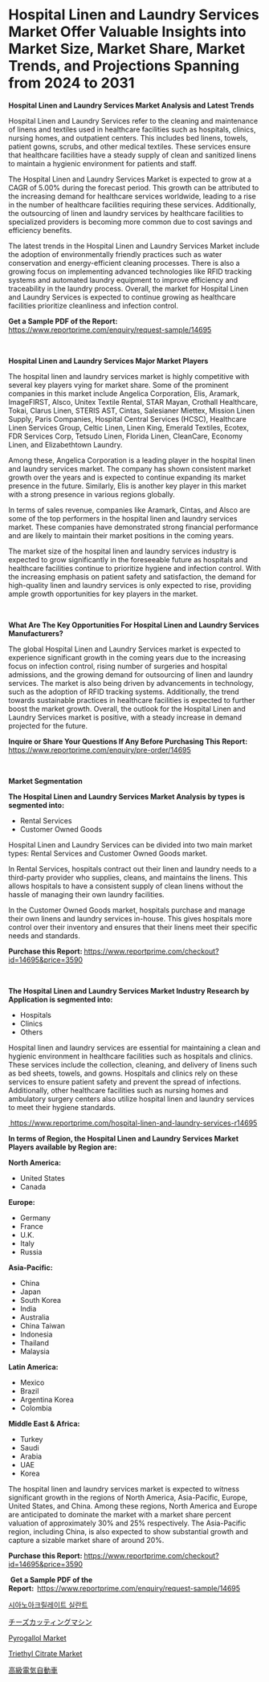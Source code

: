 <p><h1>Hospital Linen and Laundry Services Market Offer Valuable Insights into Market Size, Market Share, Market Trends, and Projections Spanning from 2024 to 2031</h1></p><p><strong>Hospital Linen and Laundry Services Market Analysis and Latest Trends</strong></p>
<p><p>Hospital Linen and Laundry Services refer to the cleaning and maintenance of linens and textiles used in healthcare facilities such as hospitals, clinics, nursing homes, and outpatient centers. This includes bed linens, towels, patient gowns, scrubs, and other medical textiles. These services ensure that healthcare facilities have a steady supply of clean and sanitized linens to maintain a hygienic environment for patients and staff.</p><p>The Hospital Linen and Laundry Services Market is expected to grow at a CAGR of 5.00% during the forecast period. This growth can be attributed to the increasing demand for healthcare services worldwide, leading to a rise in the number of healthcare facilities requiring these services. Additionally, the outsourcing of linen and laundry services by healthcare facilities to specialized providers is becoming more common due to cost savings and efficiency benefits.</p><p>The latest trends in the Hospital Linen and Laundry Services Market include the adoption of environmentally friendly practices such as water conservation and energy-efficient cleaning processes. There is also a growing focus on implementing advanced technologies like RFID tracking systems and automated laundry equipment to improve efficiency and traceability in the laundry process. Overall, the market for Hospital Linen and Laundry Services is expected to continue growing as healthcare facilities prioritize cleanliness and infection control.</p></p>
<p><strong>Get a Sample PDF of the Report:&nbsp;</strong> <a href="https://www.reportprime.com/enquiry/request-sample/14695">https://www.reportprime.com/enquiry/request-sample/14695</a></p>
<p>&nbsp;</p>
<p><strong>Hospital Linen and Laundry Services Major Market Players</strong></p>
<p><p>The hospital linen and laundry services market is highly competitive with several key players vying for market share. Some of the prominent companies in this market include Angelica Corporation, Elis, Aramark, ImageFIRST, Alsco, Unitex Textile Rental, STAR Mayan, Crothall Healthcare, Tokai, Clarus Linen, STERIS AST, Cintas, Salesianer Miettex, Mission Linen Supply, Paris Companies, Hospital Central Services (HCSC), Healthcare Linen Services Group, Celtic Linen, Linen King, Emerald Textiles, Ecotex, FDR Services Corp, Tetsudo Linen, Florida Linen, CleanCare, Economy Linen, and Elizabethtown Laundry.</p><p>Among these, Angelica Corporation is a leading player in the hospital linen and laundry services market. The company has shown consistent market growth over the years and is expected to continue expanding its market presence in the future. Similarly, Elis is another key player in this market with a strong presence in various regions globally.</p><p>In terms of sales revenue, companies like Aramark, Cintas, and Alsco are some of the top performers in the hospital linen and laundry services market. These companies have demonstrated strong financial performance and are likely to maintain their market positions in the coming years.</p><p>The market size of the hospital linen and laundry services industry is expected to grow significantly in the foreseeable future as hospitals and healthcare facilities continue to prioritize hygiene and infection control. With the increasing emphasis on patient safety and satisfaction, the demand for high-quality linen and laundry services is only expected to rise, providing ample growth opportunities for key players in the market.</p></p>
<p>&nbsp;</p>
<p><strong>What Are The Key Opportunities For Hospital Linen and Laundry Services Manufacturers?</strong></p>
<p><p>The global Hospital Linen and Laundry Services market is expected to experience significant growth in the coming years due to the increasing focus on infection control, rising number of surgeries and hospital admissions, and the growing demand for outsourcing of linen and laundry services. The market is also being driven by advancements in technology, such as the adoption of RFID tracking systems. Additionally, the trend towards sustainable practices in healthcare facilities is expected to further boost the market growth. Overall, the outlook for the Hospital Linen and Laundry Services market is positive, with a steady increase in demand projected for the future.</p></p>
<p><strong>Inquire or Share Your Questions If Any Before Purchasing This Report:</strong> <a href="https://www.reportprime.com/enquiry/pre-order/14695">https://www.reportprime.com/enquiry/pre-order/14695</a></p>
<p>&nbsp;</p>
<p><strong>Market Segmentation</strong></p>
<p><strong>The Hospital Linen and Laundry Services Market Analysis by types is segmented into:</strong></p>
<p><ul><li>Rental Services</li><li>Customer Owned Goods</li></ul></p>
<p><p>Hospital Linen and Laundry Services can be divided into two main market types: Rental Services and Customer Owned Goods market. </p><p>In Rental Services, hospitals contract out their linen and laundry needs to a third-party provider who supplies, cleans, and maintains the linens. This allows hospitals to have a consistent supply of clean linens without the hassle of managing their own laundry facilities.</p><p>In the Customer Owned Goods market, hospitals purchase and manage their own linens and laundry services in-house. This gives hospitals more control over their inventory and ensures that their linens meet their specific needs and standards.</p></p>
<p><strong>Purchase this Report:&nbsp;</strong><a href="https://www.reportprime.com/checkout?id=14695&price=3590">https://www.reportprime.com/checkout?id=14695&price=3590</a></p>
<p>&nbsp;</p>
<p><strong>The Hospital Linen and Laundry Services Market Industry Research by Application is segmented into:</strong></p>
<p><ul><li>Hospitals</li><li>Clinics</li><li>Others</li></ul></p>
<p><p>Hospital linen and laundry services are essential for maintaining a clean and hygienic environment in healthcare facilities such as hospitals and clinics. These services include the collection, cleaning, and delivery of linens such as bed sheets, towels, and gowns. Hospitals and clinics rely on these services to ensure patient safety and prevent the spread of infections. Additionally, other healthcare facilities such as nursing homes and ambulatory surgery centers also utilize hospital linen and laundry services to meet their hygiene standards.</p></p>
<p><a href="https://www.reportprime.com/hospital-linen-and-laundry-services-r14695">&nbsp;https://www.reportprime.com/hospital-linen-and-laundry-services-r14695</a></p>
<p><strong>In terms of Region, the Hospital Linen and Laundry Services Market Players available by Region are:</strong></p>
<p>
    <p> <strong> North America: </strong>
        <ul>
            <li>United States</li>
            <li>Canada</li>
        </ul>
        </p> 
    <p> <strong> Europe: </strong>
        <ul>
            <li>Germany</li>
            <li>France</li>
            <li>U.K.</li>
            <li>Italy</li>
            <li>Russia</li>
        </ul>
        </p> 
    <p> <strong> Asia-Pacific: </strong>
        <ul>
            <li>China</li>
            <li>Japan</li>
            <li>South Korea</li>
            <li>India</li>
            <li>Australia</li>
            <li>China Taiwan</li>
            <li>Indonesia</li>
            <li>Thailand</li>
            <li>Malaysia</li>
        </ul>
        </p> 
    <p> <strong> Latin America: </strong>
        <ul>
            <li>Mexico</li>
            <li>Brazil</li>
            <li>Argentina Korea</li>
            <li>Colombia</li>
        </ul>
        </p> 
    <p> <strong> Middle East & Africa: </strong>
        <ul>
            <li>Turkey</li>
            <li>Saudi</li>
            <li>Arabia</li>
            <li>UAE</li>
            <li>Korea</li>
        </ul>
    </p>
    </p>
<p><p>The hospital linen and laundry services market is expected to witness significant growth in the regions of North America, Asia-Pacific, Europe, United States, and China. Among these regions, North America and Europe are anticipated to dominate the market with a market share percent valuation of approximately 30% and 25% respectively. The Asia-Pacific region, including China, is also expected to show substantial growth and capture a sizable market share of around 20%.</p></p>
<p><strong>Purchase this Report: </strong><a href="https://www.reportprime.com/checkout?id=14695&price=3590">https://www.reportprime.com/checkout?id=14695&price=3590</a></p>
<p>&nbsp;<strong>Get a Sample PDF of the Report:&nbsp;&nbsp;</strong><a href="https://www.reportprime.com/enquiry/request-sample/14695">https://www.reportprime.com/enquiry/request-sample/14695</a></p>
<p><strong></strong></p>
<p><p><a href="https://medium.com/@douglasvasquez626/%EC%8B%9C%EC%95%84%EB%85%85%EC%95%84%ED%81%AC%EB%A6%B4%EB%A0%88%EC%9D%B4%ED%8A%B8-%EB%B0%80%EB%B4%89%EC%A0%9C-%EC%8B%9C%EC%9E%A5-%EC%9C%A0%ED%98%95-%EC%9D%91%EC%9A%A9-%EB%B0%8F-%EC%A7%80%EB%A6%AC%EB%B3%84-%EC%8B%AC%EC%B8%B5-%ED%8F%89%EA%B0%80-a434cfeff6d6">시아노아크릴레이트 실란트</a></p><p><a href="https://medium.com/@amberchain86/%E3%83%81%E3%83%BC%E3%82%BA%E5%88%87%E3%82%8A%E6%A9%9F%E5%B8%82%E5%A0%B4-%E5%B8%82%E5%A0%B4cagr-%E5%B8%82%E5%A0%B4%E5%8B%95%E5%90%91-%E6%88%90%E9%95%B7%E6%88%A6%E7%95%A5%E3%81%AB%E9%96%A2%E3%81%99%E3%82%8B%E6%83%85%E5%A0%B1-eaf36a2f98ff">チーズカッティングマシン</a></p><p><a href="https://www.linkedin.com/pulse/decoding-pyrogallol-market-deep-dive-latest-trends-segmentation-aiwxe?trackingId=3OMueNP1dIGNNkC7XpVvGg%3D%3D">Pyrogallol Market</a></p><p><a href="https://www.linkedin.com/pulse/global-triethyl-citrate-market-types-applications-major-players-79jle?trackingId=jqqWaQm75VWwodz3EZKiDA%3D%3D">Triethyl Citrate Market</a></p><p><a href="https://medium.com/@aidalakin1973/%E9%AB%98%E7%B4%9A%E9%9B%BB%E6%B0%97%E8%87%AA%E5%8B%95%E8%BB%8A%E5%B8%82%E5%A0%B4%E3%83%AC%E3%83%9D%E3%83%BC%E3%83%88%E3%81%AF-%E3%81%93%E3%81%AE%E5%B8%82%E5%A0%B4%E3%81%AE%E6%9C%80%E6%96%B0%E3%83%88%E3%83%AC%E3%83%B3%E3%83%89%E3%81%A8%E6%88%90%E9%95%B7%E6%A9%9F%E4%BC%9A%E3%82%92%E6%98%8E%E3%82%89%E3%81%8B%E3%81%AB%E3%81%97%E3%81%A6%E3%81%84%E3%81%BE%E3%81%99-aa651bff5f7a">高級電気自動車</a></p></p>